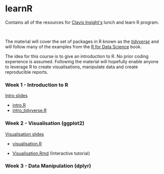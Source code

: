 # learnR

Contains all of the resources for [Clavis Insight's](https://www.clavisinsight.com/) lunch and learn R program.

<br>

The material will cover the set of packages in R known as the [*tidyverse*](https://www.tidyverse.org/) and will follow many of the examples from the [R for Data Science](http://r4ds.had.co.nz/index.html) book.

The idea for this course is to give an introduction to R. No prior coding experience is assumed. Following the material will hopefully enable anyone to leverage R to create visualisations, manipulate data and create reproducible reports.

### Week 1 - Introduction to R

[Intro slides](/Slides/Intro.md)

- [intro.R](https://raw.githubusercontent.com/aboland/learnR/blob/master/Rcode/intro.R)
- <a href="https://raw.githubusercontent.com/aboland/learnR/master/Rcode/intro_tidyverse.R" download> intro_tidyverse.R </a>  


### Week 2 - Visualisation (ggplot2)

[Visualisation slides](/Slides/Visualisation.md)

- [visualisation.R](https://raw.githubusercontent.com/aboland/learnR/blob/master/Rcode/visualisation.R)

- [Visualisation.Rmd](https://raw.githubusercontent.com/aboland/learnR/master/Tutorials/Visualisation/Visualisation.Rmd) (Interactive tutorial)

### Week 3 - Data Manipulation (dplyr)